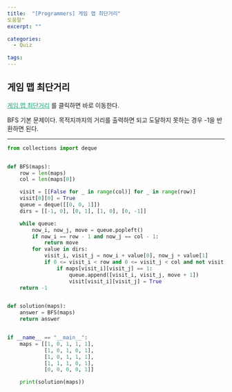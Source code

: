 ```yaml
---
title:  "[Programmers] 게임 맵 최단거리"
도움말"
excerpt: ""

categories:
  - Quiz

tags:
---
```


## 게임 맵 최단거리

<a href="https://programmers.co.kr/learn/courses/30/lessons/1844" style="color:#0FA678">게임 맵 최단거리</a> 를 클릭하면 바로 이동한다.

BFS 기본 문제이다. 목적지까지의 거리를 출력하면 되고 도달하지 못하는 경우 -1을 반환하면 된다.

---

```python
from collections import deque


def BFS(maps):
    row = len(maps)
    col = len(maps[0])

    visit = [[False for _ in range(col)] for _ in range(row)]
    visit[0][0] = True
    queue = deque([[0, 0, 1]])
    dirs = [[-1, 0], [0, 1], [1, 0], [0, -1]]

    while queue:
        now_i, now_j, move = queue.popleft()
        if now_i == row - 1 and now_j == col - 1:
            return move
        for value in dirs:
            visit_i, visit_j = now_i + value[0], now_j + value[1]
            if 0 <= visit_i < row and 0 <= visit_j < col and not visit[visit_i][visit_j]:
                if maps[visit_i][visit_j] == 1:
                    queue.append([visit_i, visit_j, move + 1])
                    visit[visit_i][visit_j] = True
    return -1


def solution(maps):
    answer = BFS(maps)
    return answer


if __name__ == "__main__":
    maps = [[1, 0, 1, 1, 1],
            [1, 0, 1, 0, 1],
            [1, 0, 1, 1, 1],
            [1, 1, 1, 0, 1],
            [0, 0, 0, 0, 1]]

    print(solution(maps))
```

<br>